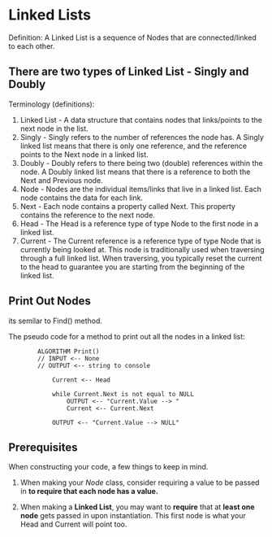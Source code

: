 
# Linked Lists
Definition:
A Linked List is a sequence of Nodes that are connected/linked to each other.

## There are two types of Linked List - **Singly** and **Doubly**


Terminology (definitions):

1. Linked List - A data structure that contains nodes that links/points to the next node in the list.
2. Singly - Singly refers to the number of references the node has. A Singly linked list means that there is only one reference, and the reference points to the Next node in a linked list.
3. Doubly - Doubly refers to there being two (double) references within the node. A Doubly linked list means that there is a reference to both the Next and Previous node.
4. Node - Nodes are the individual items/links that live in a linked list. Each node contains the data for each link.
5. Next - Each node contains a property called Next. This property contains the reference to the next node.
6. Head - The Head is a reference type of type Node to the first node in a linked list.
7. Current - The Current reference is a reference type of type Node that is currently being looked at. This node is traditionally used when traversing through a full linked list. When traversing, you typically reset the current to the head to guarantee you are starting from the beginning of the linked list.

## Print Out Nodes
its semilar to Find() method.

The pseudo code for a method to print out all the nodes in a linked list:
```
		ALGORITHM Print()
		// INPUT <-- None
		// OUTPUT <-- string to console

			Current <-- Head

			while Current.Next is not equal to NULL
				OUTPUT <-- "Current.Value --> "
				Current <-- Current.Next

			OUTPUT <-- "Current.Value --> NULL"
```


## Prerequisites

When constructing your code, a few things to keep in mind.

1. When making your *Node* class, consider requiring a value to be passed in **to require that each node has a value.**

2. When making a **Linked List**, you may want to **require** that at **least one node** gets passed in upon instantiation. This first node is what your Head and Current will point too.